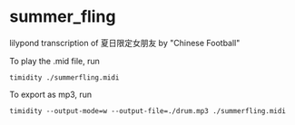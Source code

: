 # summer_fling
lilypond transcription of 夏日限定女朋友 by "Chinese Football"

To play the .mid file, run 

```
timidity ./summerfling.midi

```

To export as mp3, run

```
timidity --output-mode=w --output-file=./drum.mp3 ./summerfling.midi
```

